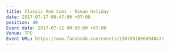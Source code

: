 ```yaml
---
title: Classic Rom Coms - Roman Holiday
date: 2017-07-17 08:47:00 +07:00
position: 40
Event date: 2017-07-21 00:00:00 +07:00
Venue: TPD
Event URL: https://www.facebook.com/events/1907851896094847/
---
```


